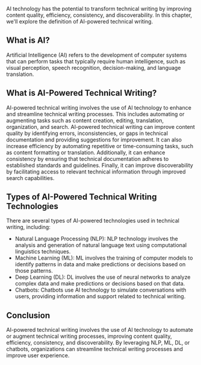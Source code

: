 

AI technology has the potential to transform technical writing by improving content quality, efficiency, consistency, and discoverability. In this chapter, we'll explore the definition of AI-powered technical writing.

What is AI?
-----------

Artificial Intelligence (AI) refers to the development of computer systems that can perform tasks that typically require human intelligence, such as visual perception, speech recognition, decision-making, and language translation.

What is AI-Powered Technical Writing?
-------------------------------------

AI-powered technical writing involves the use of AI technology to enhance and streamline technical writing processes. This includes automating or augmenting tasks such as content creation, editing, translation, organization, and search. AI-powered technical writing can improve content quality by identifying errors, inconsistencies, or gaps in technical documentation and providing suggestions for improvement. It can also increase efficiency by automating repetitive or time-consuming tasks, such as content formatting or translation. Additionally, it can enhance consistency by ensuring that technical documentation adheres to established standards and guidelines. Finally, it can improve discoverability by facilitating access to relevant technical information through improved search capabilities.

Types of AI-Powered Technical Writing Technologies
--------------------------------------------------

There are several types of AI-powered technologies used in technical writing, including:

* Natural Language Processing (NLP): NLP technology involves the analysis and generation of natural language text using computational linguistics techniques.
* Machine Learning (ML): ML involves the training of computer models to identify patterns in data and make predictions or decisions based on those patterns.
* Deep Learning (DL): DL involves the use of neural networks to analyze complex data and make predictions or decisions based on that data.
* Chatbots: Chatbots use AI technology to simulate conversations with users, providing information and support related to technical writing.

Conclusion
----------

AI-powered technical writing involves the use of AI technology to automate or augment technical writing processes, improving content quality, efficiency, consistency, and discoverability. By leveraging NLP, ML, DL, or chatbots, organizations can streamline technical writing processes and improve user experience.
